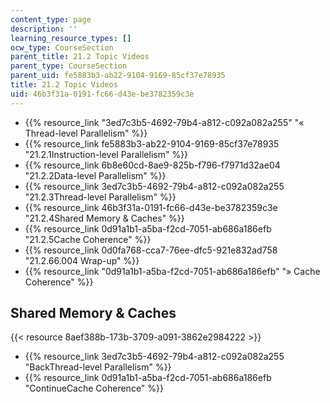 ```yaml
---
content_type: page
description: ''
learning_resource_types: []
ocw_type: CourseSection
parent_title: 21.2 Topic Videos
parent_type: CourseSection
parent_uid: fe5883b3-ab22-9104-9169-85cf37e78935
title: 21.2 Topic Videos
uid: 46b3f31a-0191-fc66-d43e-be3782359c3e
---
```


*   {{% resource_link "3ed7c3b5-4692-79b4-a812-c092a082a255" "« Thread-level Parallelism" %}}
*   {{% resource_link fe5883b3-ab22-9104-9169-85cf37e78935 "21.2.1Instruction-level Parallelism" %}}
*   {{% resource_link 6b8e60cd-8ae9-825b-f796-f7971d32ae04 "21.2.2Data-level Parallelism" %}}
*   {{% resource_link 3ed7c3b5-4692-79b4-a812-c092a082a255 "21.2.3Thread-level Parallelism" %}}
*   {{% resource_link 46b3f31a-0191-fc66-d43e-be3782359c3e "21.2.4Shared Memory & Caches" %}}
*   {{% resource_link 0d91a1b1-a5ba-f2cd-7051-ab686a186efb "21.2.5Cache Coherence" %}}
*   {{% resource_link 0d0fa768-cca7-76ee-dfc5-921e832ad758 "21.2.66.004 Wrap-up" %}}
*   {{% resource_link "0d91a1b1-a5ba-f2cd-7051-ab686a186efb" "» Cache Coherence" %}}

Shared Memory & Caches
----------------------

{{< resource 8aef388b-173b-3709-a091-3862e2984222 >}}

*   {{% resource_link 3ed7c3b5-4692-79b4-a812-c092a082a255 "BackThread-level Parallelism" %}}
*   {{% resource_link 0d91a1b1-a5ba-f2cd-7051-ab686a186efb "ContinueCache Coherence" %}}